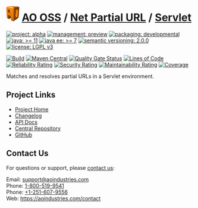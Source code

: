 # [<img src="ao-logo.png" alt="AO Logo" width="35" height="40">](https://github.com/ao-apps) [AO OSS](https://github.com/ao-apps/ao-oss) / [Net Partial URL](https://github.com/ao-apps/ao-net-partial-url) / [Servlet](https://github.com/ao-apps/ao-net-partial-url-servlet)

[![project: alpha](https://oss.aoapps.com/ao-badges/project-alpha.svg)](https://aoindustries.com/life-cycle#project-alpha)
[![management: preview](https://oss.aoapps.com/ao-badges/management-preview.svg)](https://aoindustries.com/life-cycle#management-preview)
[![packaging: developmental](https://oss.aoapps.com/ao-badges/packaging-developmental.svg)](https://aoindustries.com/life-cycle#packaging-developmental)  
[![java: &gt;= 11](https://oss.aoapps.com/ao-badges/java-11.svg)](https://docs.oracle.com/en/java/javase/11/)
[![java ee: &gt;= 7](https://oss.aoapps.com/ao-badges/javaee-7.svg)](https://docs.oracle.com/javaee/7/)
[![semantic versioning: 2.0.0](https://oss.aoapps.com/ao-badges/semver-2.0.0.svg)](https://semver.org/spec/v2.0.0.html)
[![license: LGPL v3](https://oss.aoapps.com/ao-badges/license-lgpl-3.0.svg)](https://www.gnu.org/licenses/lgpl-3.0)

[![Build](https://github.com/ao-apps/ao-net-partial-url-servlet/workflows/Build/badge.svg?branch=master)](https://github.com/ao-apps/ao-net-partial-url-servlet/actions?query=workflow%3ABuild)
[![Maven Central](https://maven-badges.herokuapp.com/maven-central/com.aoapps/ao-net-partial-url-servlet/badge.svg)](https://maven-badges.herokuapp.com/maven-central/com.aoapps/ao-net-partial-url-servlet)
[![Quality Gate Status](https://sonarcloud.io/api/project_badges/measure?branch=master&project=com.aoapps%3Aao-net-partial-url-servlet&metric=alert_status)](https://sonarcloud.io/dashboard?branch=master&id=com.aoapps%3Aao-net-partial-url-servlet)
[![Lines of Code](https://sonarcloud.io/api/project_badges/measure?branch=master&project=com.aoapps%3Aao-net-partial-url-servlet&metric=ncloc)](https://sonarcloud.io/component_measures?branch=master&id=com.aoapps%3Aao-net-partial-url-servlet&metric=ncloc)  
[![Reliability Rating](https://sonarcloud.io/api/project_badges/measure?branch=master&project=com.aoapps%3Aao-net-partial-url-servlet&metric=reliability_rating)](https://sonarcloud.io/component_measures?branch=master&id=com.aoapps%3Aao-net-partial-url-servlet&metric=Reliability)
[![Security Rating](https://sonarcloud.io/api/project_badges/measure?branch=master&project=com.aoapps%3Aao-net-partial-url-servlet&metric=security_rating)](https://sonarcloud.io/component_measures?branch=master&id=com.aoapps%3Aao-net-partial-url-servlet&metric=Security)
[![Maintainability Rating](https://sonarcloud.io/api/project_badges/measure?branch=master&project=com.aoapps%3Aao-net-partial-url-servlet&metric=sqale_rating)](https://sonarcloud.io/component_measures?branch=master&id=com.aoapps%3Aao-net-partial-url-servlet&metric=Maintainability)
[![Coverage](https://sonarcloud.io/api/project_badges/measure?branch=master&project=com.aoapps%3Aao-net-partial-url-servlet&metric=coverage)](https://sonarcloud.io/component_measures?branch=master&id=com.aoapps%3Aao-net-partial-url-servlet&metric=Coverage)

Matches and resolves partial URLs in a Servlet environment.

## Project Links
* [Project Home](https://oss.aoapps.com/net-partial-url/servlet/)
* [Changelog](https://oss.aoapps.com/net-partial-url/servlet/changelog)
* [API Docs](https://oss.aoapps.com/net-partial-url/servlet/apidocs/)
* [Central Repository](https://central.sonatype.com/artifact/com.aoapps/ao-net-partial-url-servlet)
* [GitHub](https://github.com/ao-apps/ao-net-partial-url-servlet)

## Contact Us
For questions or support, please [contact us](https://aoindustries.com/contact):

Email: [support@aoindustries.com](mailto:support@aoindustries.com)  
Phone: [1-800-519-9541](tel:1-800-519-9541)  
Phone: [+1-251-607-9556](tel:+1-251-607-9556)  
Web: https://aoindustries.com/contact
